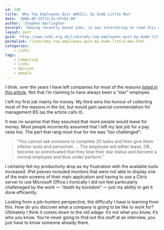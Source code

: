 ```yaml
---
id: 240
title: 'Why Top Employees Quit &#8211; by Dumb Little Man'
date: '2006-09-22T13:21:07+01:00'
author: 'Stephen Darlington'
excerpt: 'Having recently moved jobs, it was interesting to read this article discussing the trends from 178 other leavers. I''m sure there are as many reasons for leaving as people, but the numbers reflect my reasons fairly closely.'
layout: post
guid: 'http://www.zx81.org.uk/links/why-top-employees-quit-by-dumb-little-man.html'
permalink: /links/why-top-employees-quit-by-dumb-little-man.html
categories:
    - Links
tags:
    - Computing
    - Links
    - Opinion
    - people
---
```


I think, over the years I have left companies for most of the reasons [listed in this article](http://dumblittleman.blogspot.com/2006/09/why-top-employees-quit.html). Not that I’m claiming to have always been a “star” employee.

I left my first job mainly for money. My third wins the honour of collecting most of the reasons in the list, but would gain special commendation for management BS (as the article calls it).

It was no surprise that they assumed that more people would leave for money. Most people incorrectly assumed that I left my last job for a pay raise too. The part that rang most true for me was “too challenged”:

> “You cannot ask someone to complete 20 tasks and then give them inferior tools and personnel. … The employee will either leave, OR , become so unmotivated that they lose their star status and become a normal employee and thus under perform.”

I certainly felt my productivity drop as my frustration with the available tools increased. (Pet peeves included monitors that were not able to display one of the main screens of their main application and having to use a Citrix server to use Microsoft Office.) Ironically I did not feel particularly challeneged by the work — “death by boredom” — just my ability to get it done efficiently.

Looking from a job-hunters perspective, the difficulty I have is learning from this. How do you discover what a company is going to be like to work for? Ultimately I think it comes down to the old adage: it’s not what you know, it’s who you know. You’re never going to find out this stuff at an interview, you just have to know someone already there.